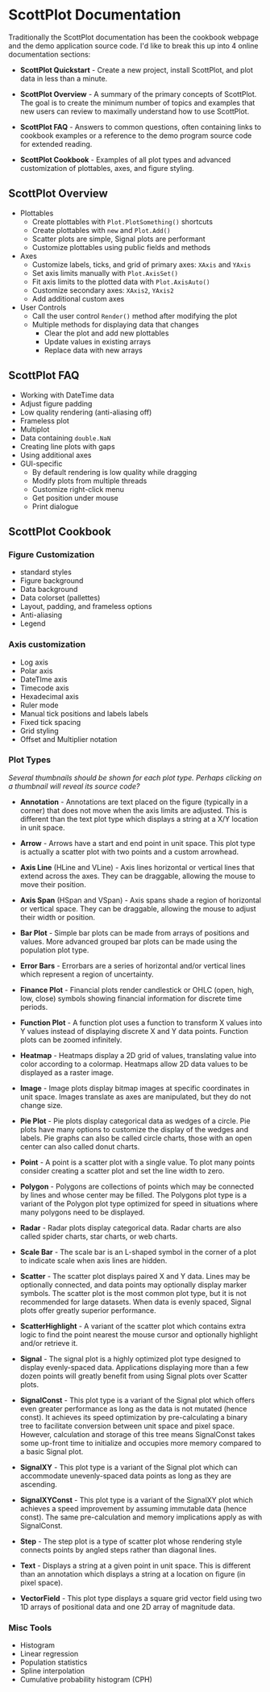 # ScottPlot Documentation

Traditionally the ScottPlot documentation has been the cookbook webpage and the demo application source code. I'd like to break this up into 4 online documentation sections:

* **ScottPlot Quickstart** - Create a new project, install ScottPlot, and plot data in less than a minute.

* **ScottPlot Overview** - A summary of the primary concepts of ScottPlot. The goal is to create the minimum number of topics and examples that new users can review to maximally understand how to use ScottPlot.

* **ScottPlot FAQ** - Answers to common questions, often containing links to cookbook examples or a reference to the demo program source code for extended reading.

* **ScottPlot Cookbook** - Examples of all plot types and advanced customization of plottables, axes, and figure styling.

## ScottPlot Overview
* Plottables
  * Create plottables with `Plot.PlotSomething()` shortcuts
  * Create plottables with `new` and `Plot.Add()`
  * Scatter plots are simple, Signal plots are performant
  * Customize plottables using public fields and methods
* Axes
  * Customize labels, ticks, and grid of primary axes: `XAxis` and `YAxis`
  * Set axis limits manually with `Plot.AxisSet()`
  * Fit axis limits to the plotted data with `Plot.AxisAuto()`
  * Customize secondary axes: `XAxis2`, `YAxis2`
  * Add additional custom axes
* User Controls
  * Call the user control `Render()` method after modifying the plot
  * Multiple methods for displaying data that changes
    * Clear the plot and add new plottables
    * Update values in existing arrays
    * Replace data with new arrays

## ScottPlot FAQ
* Working with DateTime data
* Adjust figure padding
* Low quality rendering (anti-aliasing off)
* Frameless plot
* Multiplot
* Data containing `double.NaN`
* Creating line plots with gaps
* Using additional axes
* GUI-specific
  * By default rendering is low quality while dragging
  * Modify plots from multiple threads
  * Customize right-click menu
  * Get position under mouse
  * Print dialogue

## ScottPlot Cookbook

### Figure Customization
* standard styles
* Figure background
* Data background
* Data colorset (pallettes)
* Layout, padding, and frameless options
* Anti-aliasing
* Legend

### Axis customization
* Log axis
* Polar axis
* DateTIme axis
* Timecode axis
* Hexadecimal axis
* Ruler mode
* Manual tick positions and labels labels
* Fixed tick spacing
* Grid styling
* Offset and Multiplier notation

### Plot Types
_Several thumbnails should be shown for each plot type. Perhaps clicking on a thumbnail will reveal its source code?_

* **Annotation** - Annotations are text placed on the figure (typically in a corner) that does not move when the axis limits are adjusted. This is different than the text plot type which displays a string at a X/Y location in unit space.

* **Arrow** - Arrows have a start and end point in unit space. This plot type is actually a scatter plot with two points and a custom arrowhead.

* **Axis Line** (HLine and VLine) - Axis lines horizontal or vertical lines that extend across the axes. They can be draggable, allowing the mouse to move their position.

* **Axis Span** (HSpan and VSpan) - Axis spans shade a region of horizontal or vertical space. They can be draggable, allowing the mouse to adjust their width or position.

* **Bar Plot** - Simple bar plots can be made from arrays of positions and values. More advanced grouped bar plots can be made using the population plot type.

* **Error Bars** - Errorbars are a series of horizontal and/or vertical lines which represent a region of uncertainty.

* **Finance Plot** - Financial plots render candlestick or OHLC (open, high, low, close) symbols showing financial information for discrete time periods.

* **Function Plot** - A function plot uses a function to transform X values into Y values instead of displaying discrete X and Y data points. Function plots can be zoomed infinitely.

* **Heatmap** - Heatmaps display a 2D grid of values, translating value into color according to a colormap. Heatmaps allow 2D data values to be displayed as a raster image.

* **Image** - Image plots display bitmap images at specific coordinates in unit space. Images translate as axes are manipulated, but they do not change size.

* **Pie Plot** - Pie plots display categorical data as wedges of a circle. Pie plots have many options to customize the display of the wedges and labels. Pie graphs can also be called circle charts, those with an open center can also called donut charts.

* **Point** - A point is a scatter plot with a single value. To plot many points consider creating a scatter plot and set the line width to zero.

* **Polygon** - Polygons are collections of points which may be connected by lines and whose center may be filled. The Polygons plot type is a variant of the Polygon plot type optimized for speed in situations where many polygons need to be displayed.

* **Radar** - Radar plots display categorical data. Radar charts are also called spider charts, star charts, or web charts.

* **Scale Bar** - The scale bar is an L-shaped symbol in the corner of a plot to indicate scale when axis lines are hidden.

* **Scatter** - The scatter plot displays paired X and Y data. Lines may be optionally connected, and data points may optionally display marker symbols. The scatter plot is the most common plot type, but it is not recommended for large datasets. When data is evenly spaced, Signal plots offer greatly superior performance.

* **ScatterHighlight** - A variant of the scatter plot which contains extra logic to find the point nearest the mouse cursor and optionally highlight and/or retrieve it.

* **Signal** - The signal plot is a highly optimized plot type designed to display evenly-spaced data. Applications displaying more than a few dozen points will greatly benefit from using Signal plots over Scatter plots.

* **SignalConst** - This plot type is a variant of the Signal plot which offers even greater performance as long as the data is not mutated (hence const). It achieves its speed optimization by pre-calculating a binary tree to facilitate conversion between unit space and pixel space. However, calculation and storage of this tree means SignalConst takes some up-front time to initialize and occupies more memory compared to a basic Signal plot.

* **SignalXY** - This plot type is a variant of the Signal plot which can accommodate unevenly-spaced data points as long as they are ascending.

* **SignalXYConst** - This plot type is a variant of the SignalXY plot which achieves a speed improvement by assuming immutable data (hence const). The same pre-calculation and memory implications apply as with SignalConst.

* **Step** - The step plot is a type of scatter plot whose rendering style connects points by angled steps rather than diagonal lines.

* **Text** - Displays a string at a given point in unit space. This is different than an annotation which displays a string at a location on figure (in pixel space).

* **VectorField** - This plot type displays a square grid vector field using two 1D arrays of positional data and one 2D array of magnitude data.

### Misc Tools

* Histogram
* Linear regression
* Population statistics
* Spline interpolation
* Cumulative probability histogram (CPH)